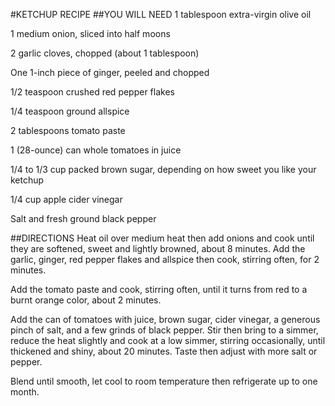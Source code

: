 #KETCHUP RECIPE
##YOU WILL NEED
1 tablespoon extra-virgin olive oil

1 medium onion, sliced into half moons

2 garlic cloves, chopped (about 1 tablespoon)

One 1-inch piece of ginger, peeled and chopped

1/2 teaspoon crushed red pepper flakes

1/4 teaspoon ground allspice

2 tablespoons tomato paste

1 (28-ounce) can whole tomatoes in juice

1/4 to 1/3 cup packed brown sugar, depending on how sweet you like your ketchup

1/4 cup apple cider vinegar

Salt and fresh ground black pepper

##DIRECTIONS
Heat oil over medium heat then add onions and cook until they are softened, sweet and lightly browned, about 8 minutes. Add the garlic, ginger, red pepper flakes and allspice then cook, stirring often, for 2 minutes.

Add the tomato paste and cook, stirring often, until it turns from red to a burnt orange color, about 2 minutes.

Add the can of tomatoes with juice, brown sugar, cider vinegar, a generous pinch of salt, and a few grinds of black pepper. Stir then bring to a simmer, reduce the heat slightly and cook at a low simmer, stirring occasionally, until thickened and shiny, about 20 minutes. Taste then adjust with more salt or pepper.

Blend until smooth, let cool to room temperature then refrigerate up to one month.
